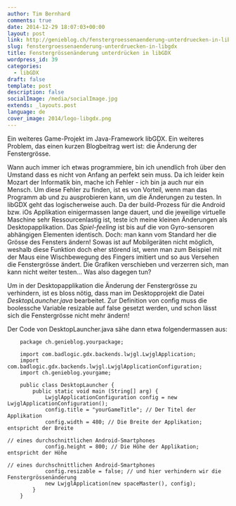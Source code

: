 ```yaml
---
author: Tim Bernhard
comments: true
date: 2014-12-29 18:07:03+00:00
layout: post
link: http://genieblog.ch/fenstergroessenaenderung-unterdruecken-in-libgdx/
slug: fenstergroessenaenderung-unterdruecken-in-libgdx
title: Fenstergrössenänderung unterdrücken in libGDX
wordpress_id: 39
categories:
  - libGDX
draft: false
template: post
description: false
socialImage: /media/socialImage.jpg
extends: _layouts.post
language: de
cover_image: 2014/logo-libgdx.png
---
```


Ein weiteres Game-Projekt im Java-Framework libGDX.
Ein weiteres Problem, das einen kurzen Blogbeitrag wert ist: die Änderung der Fenstergrösse.

Wann auch immer ich etwas programmiere, bin ich unendlich froh über den Umstand dass es nicht von Anfang an perfekt sein muss.
Da ich leider kein Mozart der Informatik bin, mache ich Fehler - ich bin ja auch nur ein Mensch.
Um diese Fehler zu finden, ist es von Vorteil, wenn man das Programm ab und zu ausprobieren kann, um die Änderungen zu testen.
In libGDX geht das logischerweise auch.
Da der build-Prozess für die Android bzw.
iOs Applikation einigermassen lange dauert, und die jeweilige virtuelle Maschine sehr Ressourcenlastig ist, teste ich meine kleinen Änderungen als Desktopapplikation.
Das _Spiel-feeling_ ist bis auf die von Gyro-sensoren abhängigen Elementen identisch.
Doch: man kann vom Standard her die Grösse des Fensters ändern! Sowas ist auf Mobilgeräten nicht möglich, weshalb diese Funktion doch eher störend ist, wenn man zum Beispiel mit der Maus eine Wischbewegung des Fingers imitiert und so aus Versehen die Fenstergrösse ändert.
Die Grafiken verschieben und verzerren sich, man kann nicht weiter testen... Was also dagegen tun?

Um in der Desktopapplikation die Änderung der Fenstergrösse zu verhindern, ist es bloss nötig, dass man im Desktopprojekt die Datei _DesktopLauncher.java_ bearbeitet.
Zur Definition von config muss die boolessche Variable resizable auf false gesetzt werden, und schon lässt sich die Fenstergrösse nicht mehr ändern!

Der Code von DesktopLauncher.java sähe dann etwa folgendermassen aus:

		package ch.genieblog.yourpackage;

		import com.badlogic.gdx.backends.lwjgl.LwjglApplication;
		import com.badlogic.gdx.backends.lwjgl.LwjglApplicationConfiguration;
		import ch.genieblog.yourgame;

		public class DesktopLauncher {
			public static void main (String[] arg) {
				LwjglApplicationConfiguration config = new LwjglApplicationConfiguration();
				config.title = "yourGameTitle"; // Der Titel der Applikation
				config.width = 480; // Die Breite der Applikation; entspricht der Breite 
																				// eines durchschnittlichen Android-Smartphones
				config.height = 800; // Die Höhe der Applikation; entspricht der Höhe
																				// eines durchschnittlichen Android-Smartphones
				config.resizable = false; // und hier verhindern wir die Fenstergrössenänderung
				new LwjglApplication(new spaceMaster(), config);
			}
		}
